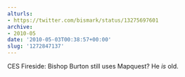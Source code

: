```yaml
---
alturls:
- https://twitter.com/bismark/status/13275697601
archive:
- 2010-05
date: '2010-05-03T00:38:57+00:00'
slug: '1272847137'
---
```


CES Fireside: Bishop Burton still uses Mapquest? He *is* old.

